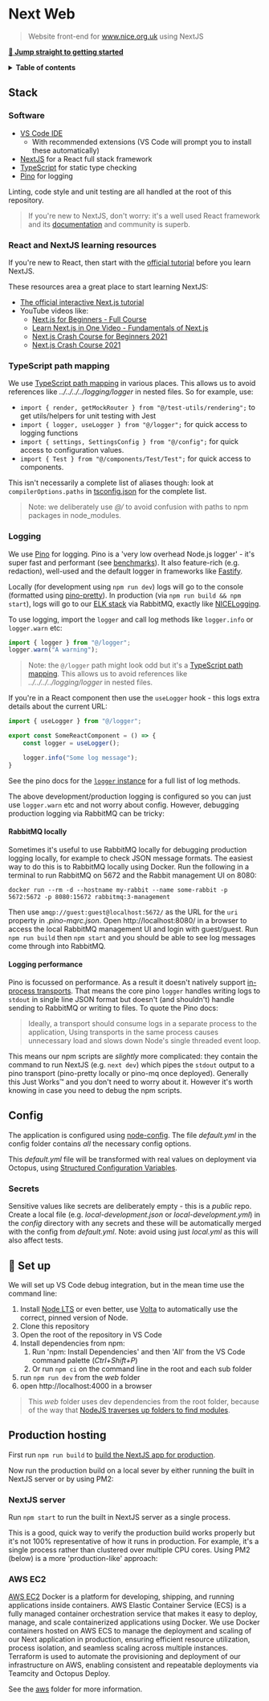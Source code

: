 # Next Web

> Website front-end for www.nice.org.uk using NextJS

[**:rocket: Jump straight to getting started**](#rocket-set-up)

<details>
<summary><strong>Table of contents</strong></summary>
<!-- START doctoc generated TOC please keep comment here to allow auto update -->
<!-- DON'T EDIT THIS SECTION, INSTEAD RE-RUN doctoc TO UPDATE -->
- [Stack](#stack)

- [Stack](#stack)
  - [Software](#software)
  - [React and NextJS learning resources](#react-and-nextjs-learning-resources)
  - [TypeScript path mapping](#typescript-path-mapping)
  - [Logging](#logging)
    - [RabbitMQ locally](#rabbitmq-locally)
    - [Logging performance](#logging-performance)
- [Config](#config)
  - [Secrets](#secrets)
- [:rocket: Set up](#rocket-set-up)
- [Production hosting](#production-hosting)
  - [NextJS server](#nextjs-server)
  - [AWS EC2](#aws-ec2)

<!-- END doctoc generated TOC please keep comment here to allow auto update -->
</details>

## Stack

### Software

- [VS Code IDE](https://code.visualstudio.com/)
  - With recommended extensions (VS Code will prompt you to install these automatically)
- [NextJS](https://nextjs.org/) for a React full stack framework
- [TypeScript](https://www.typescriptlang.org/) for static type checking
- [Pino](https://getpino.io/) for logging

Linting, code style and unit testing are all handled at the root of this repository.

> If you're new to NextJS, don't worry: it's a well used React framework and its [documentation](https://nextjs.org/) and community is superb.

### React and NextJS learning resources

If you're new to React, then start with the [official tutorial](https://reactjs.org/tutorial/tutorial.html) before you learn NextJS.

These resources area a great place to start learning NextJS:

- [The official interactive Next.js tutorial](https://nextjs.org/learn)
- YouTube videos like:
  - [Next.js for Beginners - Full Course](https://www.youtube.com/watch?v=1WmNXEVia8I)
  - [Learn Next.js in One Video - Fundamentals of Next.js](https://www.youtube.com/watch?v=tt3PUvhOVzo)
  - [Next.js Crash Course for Beginners 2021](https://www.youtube.com/watch?v=MFuwkrseXVE)
  - [Next.js Crash Course 2021](https://www.youtube.com/watch?v=mTz0GXj8NN0)

### TypeScript path mapping

We use [TypeScript path mapping](https://www.typescriptlang.org/docs/handbook/module-resolution.html#path-mapping) in various places. This allows us to avoid references like _../../../../logging/logger_ in nested files. So for example, use:

- `import { render, getMockRouter } from "@/test-utils/rendering";` to get utils/helpers for unit testing with Jest
- `import { logger, useLogger } from "@/logger";` for quick access to logging functions
- `import { settings, SettingsConfig } from "@/config";` for quick access to configuration values.
- `import { Test } from "@/components/Test/Test";` for quick access to components.

This isn't necessarily a complete list of aliases though: look at `compilerOptions.paths` in [tsconfig.json](tsconfig.json) for the complete list.

> Note: we deliberately use _@/_ to avoid confusion with paths to npm packages in node_modules.

### Logging

We use [Pino](https://getpino.io/) for logging. Pino is a 'very low overhead Node.js logger' - it's super fast and performant (see [benchmarks](https://getpino.io/#/docs/benchmarks)). It also feature-rich (e.g. redaction), well-used and the default logger in frameworks like [Fastify](https://www.fastify.io/).

Locally (for development using `npm run dev`) logs will go to the console (formatted using [pino-pretty](https://github.com/pinojs/pino-pretty)). In production (via `npm run build && npm start`), logs will go to our [ELK stack](https://www.elastic.co/what-is/elk-stack) via RabbitMQ, exactly like [NICELogging](https://github.com/nice-digital/NICELogging).

To use logging, import the `logger` and call log methods like `logger.info` or `logger.warn` etc:

```js
import { logger } from "@/logger";
logger.warn("A warning");
```

> Note: the `@/logger` path might look odd but it's a [TypeScript path mapping](https://www.typescriptlang.org/docs/handbook/module-resolution.html#path-mapping). This allows us to avoid references like _../../../../logging/logger_ in nested files.

If you're in a React component then use the `useLogger` hook - this logs extra details about the current URL:

```js
import { useLogger } from "@/logger";

export const SomeReactComponent = () => {
	const logger = useLogger();

	logger.info("Some log message");
}
```

See the pino docs for the [`logger` instance](https://getpino.io/#/docs/api?id=logger) for a full list of log methods.

The above development/production logging is configured so you can just use `logger.warn` etc and not worry about config. However, debugging production logging via RabbitMQ can be tricky:

#### RabbitMQ locally

Sometimes it's useful to use RabbitMQ locally for debugging production logging locally, for example to check JSON message formats. The easiest way to do this is to RabbitMQ locally using Docker. Run the following in a terminal to run RabbitMQ on 5672 and the Rabbit management UI on 8080:

```
docker run --rm -d --hostname my-rabbit --name some-rabbit -p 5672:5672 -p 8080:15672 rabbitmq:3-management
```

Then use `amqp://guest:guest@localhost:5672/` as the URL for the `uri` property in _.pino-mqrc.json_. Open http://localhost:8080/ in a browser to access the local RabbitMQ management UI and login with guest/guest. Run `npm run build` then `npm start` and you should be able to see log messages come through into RabbitMQ.

#### Logging performance

Pino is focussed on performance. As a result it doesn't natively support [in-process transports](https://getpino.io/#/docs/transports?id=in-process-transports).  That means the core pino `logger` handles writing logs to `stdout` in single line JSON format but doesn't (and shouldn't) handle sending to RabbitMQ or writing to files. To quote the Pino docs:

> Ideally, a transport should consume logs in a separate process to the application, Using transports in the same process causes unnecessary load and slows down Node's single threaded event loop.

This means our npm scripts are _slightly_ more complicated: they contain the command to run NextJS (e.g. `next dev`) which pipes the `stdout` output to a pino transport (pino-pretty locally or pino-mq once deployed). Generally this Just Works™ and you don't need to worry about it. However it's worth knowing in case you need to debug the npm scripts.

## Config

The application is configured using [node-config](https://www.npmjs.com/package/config). The file _default.yml_ in the config folder contains _all_ the necessary config options.

This _default.yml_ file will be transformed with real values on deployment via Octopus, using [Structured Configuration Variables](https://octopus.com/docs/projects/steps/configuration-features/structured-configuration-variables-feature).

### Secrets

Sensitive values like secrets are deliberately empty - this is a *public* repo. Create a local file (e.g. _local-development.json_ or _local-development.yml_) in the _config_ directory with any secrets and these will be automatically merged with the config from _default.yml_. Note: avoid using just _local.yml_ as this will also affect tests.

## :rocket: Set up

We will set up VS Code debug integration, but in the mean time use the command line:

1. Install [Node LTS](https://nodejs.org/en/download/) or even better, use [Volta](https://volta.sh/) to automatically use the correct, pinned version of Node.
2. Clone this repository
3. Open the root of the repository in VS Code
4. Install dependencies from npm:
   1. Run 'npm: Install Dependencies' and then 'All' from the VS Code command palette (_Ctrl+Shift+P_)
   2. Or run `npm ci` on the command line in the root and each sub folder
5. run `npm run dev` from the _web_ folder
6. open http://localhost:4000 in a browser

> This _web_ folder uses dev dependencies from the root folder, because of the way that [NodeJS traverses up folders to find modules](https://nodejs.org/api/modules.html#modules_loading_from_node_modules_folders).

## Production hosting

First run `npm run build` to [build the NextJS app for production](https://nextjs.org/docs/api-reference/cli#build).

Now run the production build on a local sever by either running the built in NextJS server or by using PM2:

### NextJS server

Run `npm start` to run the built in NextJS server as a single process.

This is a good, quick way to verify the production build works properly but it's not 100% representative of how it runs in production. For example, it's a single process rather than clustered over multiple CPU cores. Using PM2 (below) is a more 'production-like' approach:

### AWS EC2

[AWS EC2](https://aws.amazon.com/ec2/) Docker is a platform for developing, shipping, and running applications inside containers. AWS Elastic Container Service (ECS) is a fully managed container orchestration service that makes it easy to deploy, manage, and scale containerized applications using Docker. We use Docker containers hosted on AWS ECS to manage the deployment and scaling of our Next application in production, ensuring efficient resource utilization, process isolation, and seamless scaling across multiple instances. Terraform is used to automate the provisioning and deployment of our infrastructure on AWS, enabling consistent and repeatable deployments via Teamcity and Octopus Deploy.

See the [aws](../aws) folder for more information.
